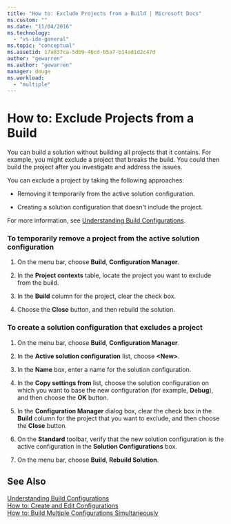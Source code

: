 ```yaml
---
title: "How to: Exclude Projects from a Build | Microsoft Docs"
ms.custom: ""
ms.date: "11/04/2016"
ms.technology: 
  - "vs-ide-general"
ms.topic: "conceptual"
ms.assetid: 17a837ca-5db9-46cd-b5a7-b14ad1d2c47d
author: "gewarren"
ms.author: "gewarren"
manager: douge
ms.workload: 
  - "multiple"
---
```

# How to: Exclude Projects from a Build
You can build a solution without building all projects that it contains. For example, you might exclude a project that breaks the build. You could then build the project after you investigate and address the issues.  
  
 You can exclude a project by taking the following approaches:  
  
-   Removing it temporarily from the active solution configuration.  
  
-   Creating a solution configuration that doesn't  include the project.  
  
 For more information, see [Understanding Build Configurations](../ide/understanding-build-configurations.md).  
  
### To temporarily remove a project from the active solution configuration  
  
1.  On the menu bar, choose **Build**, **Configuration Manager**.  
  
2.  In the **Project contexts** table, locate the project you want to exclude from the build.  
  
3.  In the **Build** column for the project, clear the check box.  
  
4.  Choose the **Close** button, and then rebuild the solution.  
  
### To create a solution configuration that excludes a project  
  
1.  On the menu bar, choose **Build**, **Configuration Manager**.  
  
2.  In the **Active solution configuration** list, choose **\<New>**.  
  
3.  In the **Name** box, enter a name for the solution configuration.  
  
4.  In the **Copy settings from** list, choose the solution configuration on which you want to base the new configuration (for example, **Debug**), and then choose the **OK** button.  
  
5.  In the **Configuration Manager** dialog box, clear the check box in the **Build** column for the project that you want to exclude, and then choose the **Close** button.  
  
6.  On the **Standard** toolbar, verify that the new solution configuration is the active configuration in the **Solution Configurations** box.  
  
7.  On the menu bar, choose **Build**, **Rebuild Solution**.  
  
## See Also  
 [Understanding Build Configurations](../ide/understanding-build-configurations.md)   
 [How to: Create and Edit Configurations](../ide/how-to-create-and-edit-configurations.md)   
 [How to: Build Multiple Configurations Simultaneously](../ide/how-to-build-multiple-configurations-simultaneously.md)